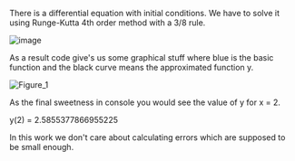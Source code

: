 There is a differential equation with initial conditions. We have to solve it using Runge-Kutta 4th order method with a 3/8 rule. 

![image](https://user-images.githubusercontent.com/65924626/191604082-a444ecac-4bb7-45ee-b898-3a7c0d35fa51.png)

As a result code give's us some graphical stuff where blue is the basic function and the black curve means the approximated function y.

![Figure_1](https://user-images.githubusercontent.com/65924626/191604859-a58d7ef3-fb3f-47db-b360-ddce5306eb6c.png)

As the final sweetness in console you would see the value of y for x = 2.

y(2) =  2.5855377866955225

In this work we don't care about calculating errors which are supposed to be small enough.
